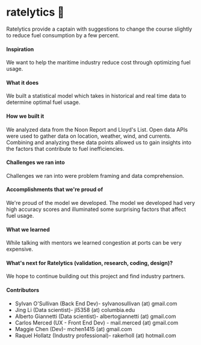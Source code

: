 # ratelytics :ocean:
Ratelytics provide a captain with suggestions to change the course slightly to reduce fuel consumption by a few percent.

#### Inspiration
We want to help the maritime industry reduce cost through optimizing fuel usage.

#### What it does
We built a statistical model which takes in historical and real time data to determine optimal fuel usage.

#### How we built it
We analyzed data from the Noon Report and Lloyd's List. Open data APIs were used to gather data on location, weather, wind, and currents. Combining and analyzing these data points allowed us to gain insights into the factors that contribute to fuel inefficiencies.

#### Challenges we ran into
Challenges we ran into were problem framing and data comprehension.

#### Accomplishments that we're proud of
We're proud of the model we developed. The model we developed had very high accuracy scores and illuminated some surprising factors that affect fuel usage.

#### What we learned
While talking with mentors we learned congestion at ports can be very expensive.

#### What's next for Ratelytics (validation, research, coding, design)?
We hope to continue building out this project and find industry partners.

#### Contributors
* Sylvan O'Sullivan (Back End Dev)-  sylvanosullivan (at) gmail.com
* Jing Li (Data scientist)- jl5358 (at) columbia.edu
* Alberto Giannetti (Data scientist)- albertogiannetti (at) gmail.com
* Carlos Merced (UX - Front End Dev) - mail.merced (at) gmail.com
* Maggie Chen (Dev)- mchen1415 (at) gmail.com
* Raquel Hollatz (Industry professional)- rakerholl (at) hotmail.com
